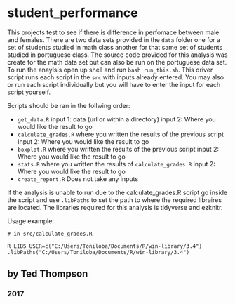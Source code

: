 # student_performance

This projects test to see if there is difference in perfomace between male and females. There are two data sets provided in the `data` folder one for a set of students studied in math class another for that same set of students studied in portuguese class. The source code provided for this analysis was create for the math data set but can also be run on the portuguese data set. To run the anaylsis open up shell and run `bash run_this.sh`. This driver script runs each script in the `src` with inputs already entered. You may also or run each script individually but you will have to enter the input for each script yourself.

Scripts should be ran in the follwing order: 
* `get_data.R` input 1: data (url or within a directory)  input 2: Where you would like the result to go 
* `calculate_grades.R` where you written the results of the previous script   input 2: Where you would like the result to go
* `boxplot.R` where you written the results of the previous script   input 2: Where you would like the result to go
* `stats.R` where you written the results of `calculate_grades.R`   input 2: Where you would like the result to go 
* `create_report.R` Does not take any inputs

If the analysis is unable to run due to the calculate_grades.R script go inside the script and use `.libPaths` to set the path to where the required libraires are located.
The libraries required for this analysis is tidyverse and ezknitr.

Usage example:

```
# in src/calculate_grades.R

R_LIBS_USER=c("C:/Users/Toniloba/Documents/R/win-library/3.4")
.libPaths("C:/Users/Toniloba/Documents/R/win-library/3.4")
```
## by Ted Thompson

### 2017
